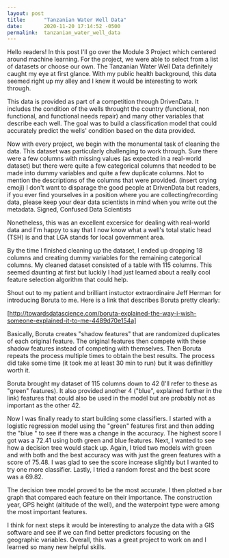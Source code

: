 ```yaml
---
layout: post
title:      "Tanzanian Water Well Data"
date:       2020-11-20 17:14:52 -0500
permalink:  tanzanian_water_well_data
---
```



Hello readers! In this post I'll go over the Module 3 Project which centered around machine learning. For the project, we were able to select from a list of datasets or choose our own. The Tanzanian Water Well Data definitely caught my eye at first glance. With my public health background, this data seemed right up my alley and I knew it would be interesting to work through.

This data is provided as part of a competition through DrivenData. It includes the condition of the wells throught the country (functional, non functional, and functional needs repair) and many other variables that describe each well. The goal was to build a classification model that could accurately predict the wells' condition based on the data provided. 

Now with every project, we begin with the monumental task of cleaning the data. This dataset was particularly challenging to work through. Sure there were a few columns with missing values (as expected in a real-world dataset) but there were quite a few categorical columns that needed to be made into dummy variables and quite a few duplicate columns. Not to mention the descriptions of the columns that were provided. (insert crying emoji)
I don't want to disparage the good people at DrivenData but readers, if you ever find yourselves in a position where you are collecting/recording data, please keep your dear data scientists in mind when you write out the metadata. 
Signed,
Confused Data Scientists

Nonetheless, this was an excellent excersice for dealing with real-world data and I'm happy to say that I now know what a well's total static head (TSH) is and that LGA stands for local government area. 

By the time I finished cleaning up the dataset, I ended up dropping 18 columns and creating dummy variables for the remaining categorical columns. My cleaned dataset consisted of a table with 115 columns. This seemed daunting at first but luckily I had just learned about a really cool feature selection algorithm that could help. 

Shout out to my patient and brilliant instuctor extraordinaire Jeff Herman for introducing Boruta to me. Here is a link that describes Boruta pretty clearly:

[http://towardsdatascience.com/boruta-explained-the-way-i-wish-someone-explained-it-to-me-4489d70e154a]

Basically, Boruta creates "shadow features" that are randomized duplicates of each original feature. The original features then compete with these shadow features instead of competing with themselves. Then Boruta repeats the process multiple times to obtain the best results. The process did take some time (it took me at least 30 min to run) but it was definitley worth it.

Boruta brought my dataset of 115 columns down to 42 (I'll refer to these as "green" features). It also provided another 4 ("blue", explained further in the link) features that could also be used in the model but are probably not as important as the other 42.

Now I was finally ready to start building some classifiers. I started with a logistic regression model using the "green" features first and then adding the "blue " to see if there was a change in the accuracy. The highest score I got was a 72.41 using both green and blue features. 
Next, I wanted to see how a decision tree would stack up. Again, I tried two models with green and with both and the best accuracy was with just the green features with a score of 75.48. 
I was glad to see the score increase slightly but I wanted to try one more classifier. Lastly, I tried a random forest and the best score was a 69.82.

The decision tree model proved to be the most accurate. I then plotted a bar graph that compared each feature on their importance. The construction year, GPS height (altitude of the well), and the waterpoint type were among the most important features.

I think for next steps it would be interesting to analyze the data with a GIS software and see if we can find better predictors focusing on the geographic variables. Overall, this was a great project to work on and I learned so many new helpful skills. 




